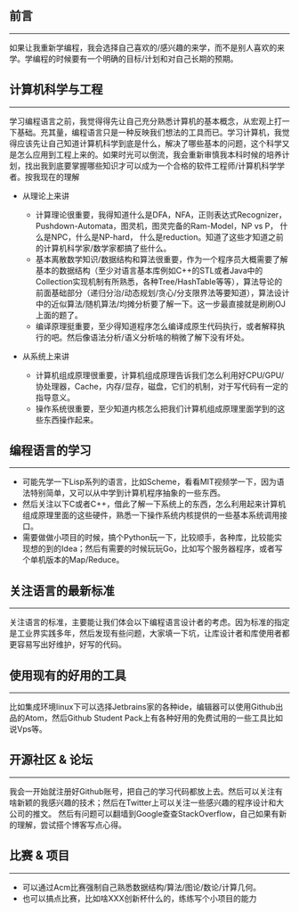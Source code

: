 前言
---
---
如果让我重新学编程，我会选择自己喜欢的/感兴趣的来学，而不是别人喜欢的来学。学编程的时候要有一个明确的目标/计划和对自己长期的预期。

计算机科学与工程
---
---
学习编程语言之前，我觉得得先让自己充分熟悉计算机的基本概念，从宏观上打一下基础。充其量，编程语言只是一种反映我们想法的工具而已。学习计算机，我觉得应该先让自己知道计算机科学到底是什么，解决了哪些基本的问题，这个科学又是怎么应用到工程上来的。如果时光可以倒流，我会重新审慎我本科时候的培养计划，找出我到底要掌握哪些知识才可以成为一个合格的软件工程师/计算机科学学者。按我现在的理解
* 从理论上来讲
	* 计算理论很重要，我得知道什么是DFA，NFA，正则表达式Recognizer，Pushdown-Automata，图灵机，图灵完备的Ram-Model，NP vs P， 什么是NPC，什么是NP-hard， 什么是reduction。知道了这些才知道之前的计算机科学家/数学家都搞了些什么。
	* 基本离散数学知识/数据结构和算法很重要，作为一个程序员大概需要了解基本的数据结构（至少对语言基本库例如C++的STL或者Java中的Collection实现机制有所熟悉，各种Tree/HashTable等等），算法导论的前面基础部分（递归分治/动态规划/贪心/分支限界法等要知道），算法设计中的近似算法/随机算法/均摊分析要了解一下。这一步最直接就是刷刷OJ上面的题了。
	* 编译原理挺重要，至少得知道程序怎么编译成原生代码执行，或者解释执行的吧。然后像语法分析/语义分析啥的稍微了解下没有坏处。

* 从系统上来讲
	* 计算机组成原理很重要，计算机组成原理告诉我们怎么利用好CPU/GPU/协处理器，Cache，内存/显存，磁盘，它们的机制，对于写代码有一定的指导意义。
	* 操作系统很重要，至少知道内核怎么把我们计算机组成原理里面学到的这些东西操作起来。

编程语言的学习
---
---
* 可能先学一下Lisp系列的语言，比如Scheme，看看MIT视频学一下，因为语法特别简单，又可以从中学到计算机程序抽象的一些东西。
* 然后关注以下C或者C++，借此了解一下系统上的东西，怎么利用起来计算机组成原理里面的这些硬件，熟悉一下操作系统内核提供的一些基本系统调用接口。
* 需要做做小项目的时候，搞个Python玩一下，比较顺手，各种库，比较能实现想的到的Idea；然后有需要的时候玩玩Go，比如写个服务器程序，或者写个单机版本的Map/Reduce。

关注语言的最新标准
---
---
关注语言的标准，主要能让我们体会以下编程语言设计者的考虑。因为标准的指定是工业界实践多年，然后发现有些问题，大家填一下坑，让库设计者和库使用者都更容易写出好维护，好写的代码。

使用现有的好用的工具
---
---
比如集成环境linux下可以选择Jetbrains家的各种ide，编辑器可以使用Github出品的Atom，然后Github Student Pack上有各种好用的免费试用的一些工具比如说Vps等。

开源社区 & 论坛
---
---
我会一开始就注册好Github账号，把自己的学习代码都放上去。然后可以关注有啥新颖的我感兴趣的技术；然后在Twitter上可以关注一些感兴趣的程序设计和大公司的推文。
然后有问题可以翻墙到Google查查StackOverflow，自己如果有新的理解，尝试搭个博客写点心得。

比赛 & 项目
---
---
* 可以通过Acm比赛强制自己熟悉数据结构/算法/图论/数论/计算几何。
* 也可以搞点比赛，比如啥XXX创新杯什么的，练练写个小项目的能力
